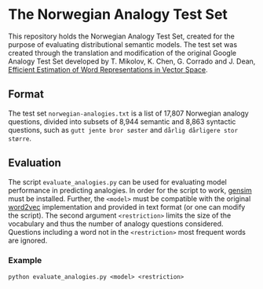 # The Norwegian Analogy Test Set

This repository holds the Norwegian Analogy Test Set, created for the purpose of evaluating 
distributional semantic models. The test set was created through the translation and modification 
of the original Google Analogy Test Set developed by T. Mikolov, K. Chen, G. Corrado and J. Dean, 
[Efficient Estimation of Word Representations in Vector Space](https://arxiv.org/pdf/1301.3781.pdf).

## Format

The test set ```norwegian-analogies.txt``` is a list of 17,807 Norwegian analogy 
questions, divided into subsets of 8,944 semantic and 8,863 syntactic questions, 
such as ```gutt jente bror søster``` and ```dårlig dårligere stor større```. 

## Evaluation

The script ```evaluate_analogies.py``` can be used for evaluating model performance in predicting analogies.
In order for the script to work, [gensim](https://radimrehurek.com/gensim/) must be installed. 
Further, the `<model>` must be compatible with the original [word2vec](https://code.google.com/archive/p/word2vec/)
implementation and provided in text format (or one can modify the script). 
The second argument `<restriction>` limits the size of the vocabulary and thus the number of 
analogy questions considered. Questions including a word not in the `<restriction>` most frequent words are ignored.

### Example

```python evaluate_analogies.py <model> <restriction>```
